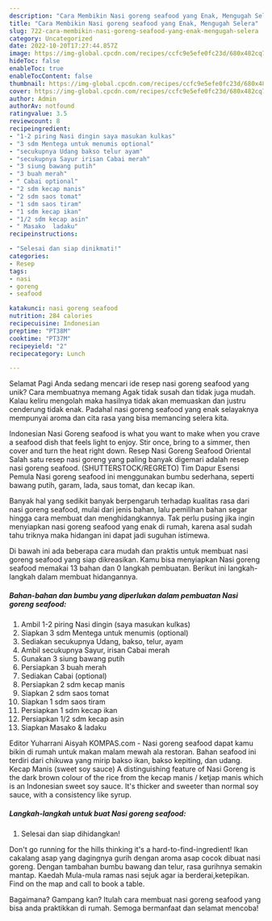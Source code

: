 ```yaml
---
description: "Cara Membikin Nasi goreng seafood yang Enak, Mengugah Selera"
title: "Cara Membikin Nasi goreng seafood yang Enak, Mengugah Selera"
slug: 722-cara-membikin-nasi-goreng-seafood-yang-enak-mengugah-selera
category: Uncategorized
date: 2022-10-20T17:27:44.857Z
image: https://img-global.cpcdn.com/recipes/ccfc9e5efe0fc23d/680x482cq70/nasi-goreng-seafood-foto-resep-utama.jpg
hideToc: false
enableToc: true
enableTocContent: false
thumbnail: https://img-global.cpcdn.com/recipes/ccfc9e5efe0fc23d/680x482cq70/nasi-goreng-seafood-foto-resep-utama.jpg
cover: https://img-global.cpcdn.com/recipes/ccfc9e5efe0fc23d/680x482cq70/nasi-goreng-seafood-foto-resep-utama.jpg
author: Admin
authorAv: notfound
ratingvalue: 3.5
reviewcount: 8
recipeingredient:
- "1-2 piring Nasi dingin saya masukan kulkas"
- "3 sdm Mentega untuk menumis optional"
- "secukupnya Udang bakso telur ayam"
- "secukupnya Sayur irisan Cabai merah"
- "3 siung bawang putih"
- "3 buah merah"
- " Cabai optional"
- "2 sdm kecap manis"
- "2 sdm saos tomat"
- "1 sdm saos tiram"
- "1 sdm kecap ikan"
- "1/2 sdm kecap asin"
- " Masako  ladaku"
recipeinstructions:

- "Selesai dan siap dinikmati!"
categories:
- Resep
tags:
- nasi
- goreng
- seafood

katakunci: nasi goreng seafood 
nutrition: 284 calories
recipecuisine: Indonesian
preptime: "PT38M"
cooktime: "PT37M"
recipeyield: "2"
recipecategory: Lunch

---
```



Selamat Pagi Anda sedang mencari ide resep nasi goreng seafood yang unik? Cara membuatnya memang Agak tidak susah dan tidak juga mudah. Kalau keliru mengolah maka hasilnya tidak akan memuaskan dan justru cenderung tidak enak. Padahal nasi goreng seafood yang enak selayaknya mempunyai aroma dan cita rasa yang bisa memancing selera kita.


Indonesian Nasi Goreng seafood is what you want to make when you crave a seafood dish that feels light to enjoy. Stir once, bring to a simmer, then cover and turn the heat right down. Resep Nasi Goreng Seafood Oriental Salah satu resep nasi goreng yang paling banyak digemari adalah resep nasi goreng seafood. (SHUTTERSTOCK/REGRETO) Tim Dapur Esensi Pemula Nasi goreng seafood ini menggunakan bumbu sederhana, seperti bawang putih, garam, lada, saus tomat, dan kecap ikan.

Banyak hal yang sedikit banyak berpengaruh terhadap kualitas rasa dari nasi goreng seafood, mulai dari jenis bahan, lalu pemilihan bahan segar hingga cara membuat dan menghidangkannya. Tak perlu pusing jika ingin menyiapkan nasi goreng seafood yang enak di rumah, karena asal sudah tahu triknya maka hidangan ini dapat jadi suguhan istimewa.


Di bawah ini ada beberapa cara mudah dan praktis untuk membuat nasi goreng seafood yang siap dikreasikan. Kamu bisa menyiapkan Nasi goreng seafood memakai 13 bahan dan 0 langkah pembuatan. Berikut ini langkah-langkah dalam membuat hidangannya.

<!--inarticleads1-->

##### Bahan-bahan dan bumbu yang diperlukan dalam pembuatan Nasi goreng seafood:

1. Ambil 1-2 piring Nasi dingin (saya masukan kulkas)
1. Siapkan 3 sdm Mentega untuk menumis (optional)
1. Sediakan secukupnya Udang, bakso, telur, ayam
1. Ambil secukupnya Sayur, irisan Cabai merah
1. Gunakan 3 siung bawang putih
1. Persiapkan 3 buah merah
1. Sediakan  Cabai (optional)
1. Persiapkan 2 sdm kecap manis
1. Siapkan 2 sdm saos tomat
1. Siapkan 1 sdm saos tiram
1. Persiapkan 1 sdm kecap ikan
1. Persiapkan 1/2 sdm kecap asin
1. Siapkan  Masako &amp; ladaku


Editor Yuharrani Aisyah KOMPAS.com - Nasi goreng seafood dapat kamu bikin di rumah untuk makan malam mewah ala restoran. Bahan seafood ini terdiri dari chikuwa yang mirip bakso ikan, bakso kepiting, dan udang. Kecap Manis (sweet soy sauce) A distinguishing feature of Nasi Goreng is the dark brown colour of the rice from the kecap manis / ketjap manis which is an Indonesian sweet soy sauce. It&#39;s thicker and sweeter than normal soy sauce, with a consistency like syrup. 

<!--inarticleads2-->

##### Langkah-langkah untuk buat Nasi goreng seafood:


1. Selesai dan siap dihidangkan!

Don&#39;t go running for the hills thinking it&#39;s a hard-to-find-ingredient! Ikan cakalang asap yang dagingnya gurih dengan aroma asap cocok dibuat nasi goreng. Dengan tambahan bumbu bawang dan telur, rasa gurihnya semakin mantap. Kaedah Mula-mula ramas nasi sejuk agar ia berderai,ketepikan. Find on the map and call to book a table. 

Bagaimana? Gampang kan? Itulah cara membuat nasi goreng seafood yang bisa anda praktikkan di rumah. Semoga bermanfaat dan selamat mencoba!
